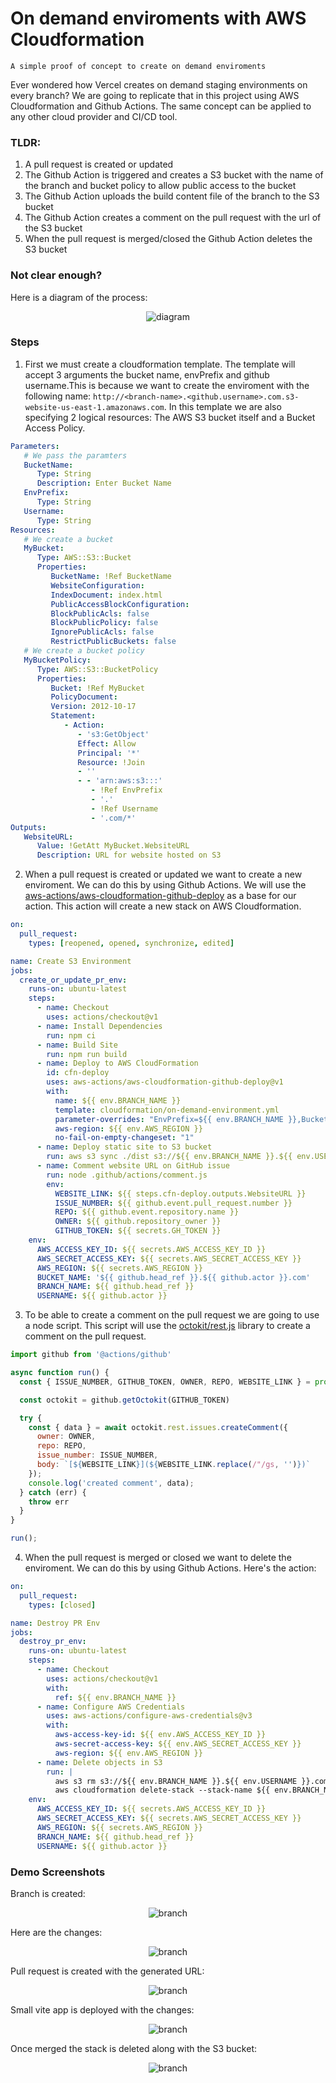 # On demand enviroments with AWS Cloudformation

```
A simple proof of concept to create on demand enviroments
```

Ever wondered how Vercel creates on demand staging environments on every branch? We are going to replicate that in this project using AWS Cloudformation and Github Actions. The same concept can be applied to any other cloud provider and CI/CD tool.

### TLDR:

1. A pull request is created or updated
2. The Github Action is triggered and creates a S3 bucket with the name of the branch and bucket policy to allow public access to the bucket
3. The Github Action uploads the build content file of the branch to the S3 bucket
4. The Github Action creates a comment on the pull request with the url of the S3 bucket
5. When the pull request is merged/closed the Github Action deletes the S3 bucket

### Not clear enough?

Here is a diagram of the process:

<div align="center">
   <img src="./assets/ondemandenv.drawio.png" alt="diagram">
</div>

### Steps

1. First we must create a cloudformation template. The template will accept 3 arguments the bucket name, envPrefix and github username.This is because we want to create the enviroment with the following name: `http://<branch-name>.<github.username>.com.s3-website-us-east-1.amazonaws.com`. In this template we are also specifying 2 logical resources: The AWS S3 bucket itself and a Bucket Access Policy.

```yaml
Parameters:
   # We pass the paramters
   BucketName: 
      Type: String 
      Description: Enter Bucket Name
   EnvPrefix:
      Type: String
   Username:
      Type: String
Resources:
   # We create a bucket
   MyBucket:
      Type: AWS::S3::Bucket
      Properties: 
         BucketName: !Ref BucketName
         WebsiteConfiguration: 
         IndexDocument: index.html
         PublicAccessBlockConfiguration:
         BlockPublicAcls: false
         BlockPublicPolicy: false
         IgnorePublicAcls: false
         RestrictPublicBuckets: false
   # We create a bucket policy
   MyBucketPolicy:
      Type: AWS::S3::BucketPolicy
      Properties:
         Bucket: !Ref MyBucket
         PolicyDocument:
         Version: 2012-10-17
         Statement:
            - Action:
               - 's3:GetObject'
               Effect: Allow
               Principal: '*'
               Resource: !Join
               - ''
               - - 'arn:aws:s3:::'
                  - !Ref EnvPrefix
                  - '.'
                  - !Ref Username
                  - '.com/*'
Outputs:
   WebsiteURL:
      Value: !GetAtt MyBucket.WebsiteURL
      Description: URL for website hosted on S3

```

2. When a pull request is created or updated we want to create a new enviroment. We can do this by using Github Actions. We will use the [aws-actions/aws-cloudformation-github-deploy](https://github.com/aws-actions/aws-cloudformation-github-deploy) as a base for our action. This action will create a new stack on AWS Cloudformation.

```yaml
on:
  pull_request:
    types: [reopened, opened, synchronize, edited]

name: Create S3 Environment
jobs:
  create_or_update_pr_env:
    runs-on: ubuntu-latest
    steps:
      - name: Checkout
        uses: actions/checkout@v1
      - name: Install Dependencies
        run: npm ci
      - name: Build Site
        run: npm run build
      - name: Deploy to AWS CloudFormation
        id: cfn-deploy
        uses: aws-actions/aws-cloudformation-github-deploy@v1
        with:
          name: ${{ env.BRANCH_NAME }}
          template: cloudformation/on-demand-environment.yml
          parameter-overrides: "EnvPrefix=${{ env.BRANCH_NAME }},BucketName=${{ env.BUCKET_NAME }},Username=${{ env.USERNAME }}"
          aws-region: ${{ env.AWS_REGION }}
          no-fail-on-empty-changeset: "1"
      - name: Deploy static site to S3 bucket
        run: aws s3 sync ./dist s3://${{ env.BRANCH_NAME }}.${{ env.USERNAME }}.com --delete
      - name: Comment website URL on GitHub issue
        run: node .github/actions/comment.js
        env:
          WEBSITE_LINK: ${{ steps.cfn-deploy.outputs.WebsiteURL }}
          ISSUE_NUMBER: ${{ github.event.pull_request.number }}
          REPO: ${{ github.event.repository.name }}
          OWNER: ${{ github.repository_owner }}
          GITHUB_TOKEN: ${{ secrets.GH_TOKEN }}
    env:
      AWS_ACCESS_KEY_ID: ${{ secrets.AWS_ACCESS_KEY_ID }}
      AWS_SECRET_ACCESS_KEY: ${{ secrets.AWS_SECRET_ACCESS_KEY }}
      AWS_REGION: ${{ secrets.AWS_REGION }}
      BUCKET_NAME: '${{ github.head_ref }}.${{ github.actor }}.com'
      BRANCH_NAME: ${{ github.head_ref }}
      USERNAME: ${{ github.actor }}
```

3. To be able to create a comment on the pull request we are going to use a node script. This script will use the [octokit/rest.js](https://octokit.github.io/rest.js/v20) library to create a comment on the pull request.

```javascript
import github from '@actions/github'

async function run() {
  const { ISSUE_NUMBER, GITHUB_TOKEN, OWNER, REPO, WEBSITE_LINK } = process.env

  const octokit = github.getOctokit(GITHUB_TOKEN)

  try {
    const { data } = await octokit.rest.issues.createComment({
      owner: OWNER,
      repo: REPO,
      issue_number: ISSUE_NUMBER,
      body: `[${WEBSITE_LINK}](${WEBSITE_LINK.replace(/"/gs, '')})`
    });
    console.log('created comment', data);
  } catch (err) {
    throw err
  }
}

run();
```

4. When the pull request is merged or closed we want to delete the enviroment. We can do this by using Github Actions. Here's the action:

```yaml
on:
  pull_request:
    types: [closed]

name: Destroy PR Env
jobs:
  destroy_pr_env:
    runs-on: ubuntu-latest
    steps:
      - name: Checkout
        uses: actions/checkout@v1
        with:
          ref: ${{ env.BRANCH_NAME }}
      - name: Configure AWS Credentials
        uses: aws-actions/configure-aws-credentials@v3
        with:
          aws-access-key-id: ${{ env.AWS_ACCESS_KEY_ID }}
          aws-secret-access-key: ${{ env.AWS_SECRET_ACCESS_KEY }}
          aws-region: ${{ env.AWS_REGION }}
      - name: Delete objects in S3
        run: |
          aws s3 rm s3://${{ env.BRANCH_NAME }}.${{ env.USERNAME }}.com --recursive
          aws cloudformation delete-stack --stack-name ${{ env.BRANCH_NAME }}
    env:
      AWS_ACCESS_KEY_ID: ${{ secrets.AWS_ACCESS_KEY_ID }}
      AWS_SECRET_ACCESS_KEY: ${{ secrets.AWS_SECRET_ACCESS_KEY }}
      AWS_REGION: ${{ secrets.AWS_REGION }}
      BRANCH_NAME: ${{ github.head_ref }}
      USERNAME: ${{ github.actor }}
```

### Demo Screenshots

Branch is created:

<div align="center">
   <img src="./assets/create-branch.jpg" alt="branch">
</div>

Here are the changes:

<div align="center">
   <img src="./assets/code.jpg" alt="branch">
</div>

Pull request is created with the generated URL:

<div align="center">
   <img src="./assets/pull-request.jpg" alt="branch">
</div>

Small vite app is deployed with the changes:

<div align="center">
   <img src="./assets/demo.jpg" alt="branch">
</div>

Once merged the stack is deleted along with the S3 bucket:

<div align="center">
   <img src="./assets/destroy.jpg" alt="branch">
</div>